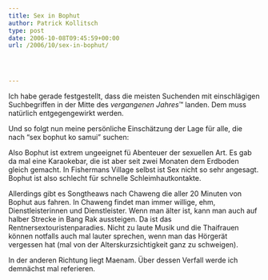 ```yaml
---
title: Sex in Bophut
author: Patrick Kollitsch
type: post
date: 2006-10-08T09:45:59+00:00
url: /2006/10/sex-in-bophut/




---
```

Ich habe gerade festgestellt, dass die meisten Suchenden mit einschl&auml;gigen Suchbegriffen in der Mitte des _vergangenen Jahres_&trade; landen. Dem muss nat&uuml;rlich entgegengewirkt werden. 

Und so folgt nun meine pers&ouml;nliche Einsch&auml;tzung der Lage f&uuml;r alle, die nach &#8220;sex bophut ko samui&#8221; suchen:

Also Bophut ist extrem ungeeignet f&uuml; Abenteuer der sexuellen Art. Es gab da mal eine Karaokebar, die ist aber seit zwei Monaten dem Erdboden gleich gemacht. In Fishermans Village selbst ist Sex nicht so sehr angesagt. Bophut ist also schlecht f&uuml;r schnelle Schleimhautkontakte.

Allerdings gibt es Songtheaws nach Chaweng die aller 20 Minuten von Bophut aus fahren. In Chaweng findet man immer willige, ehm, Dienstleisterinnen und Dienstleister. Wenn man &auml;lter ist, kann man auch auf halber Strecke in Bang Rak aussteigen. Da ist das Rentnersextouristenparadies. Nicht zu laute Musik und die Thaifrauen k&ouml;nnen notfalls auch mal lauter sprechen, wenn man das H&ouml;rger&auml;t vergessen hat (mal von der Alterskurzsichtigkeit ganz zu schweigen).

In der anderen Richtung liegt Maenam. &Uuml;ber dessen Verfall werde ich demn&auml;chst mal referieren.